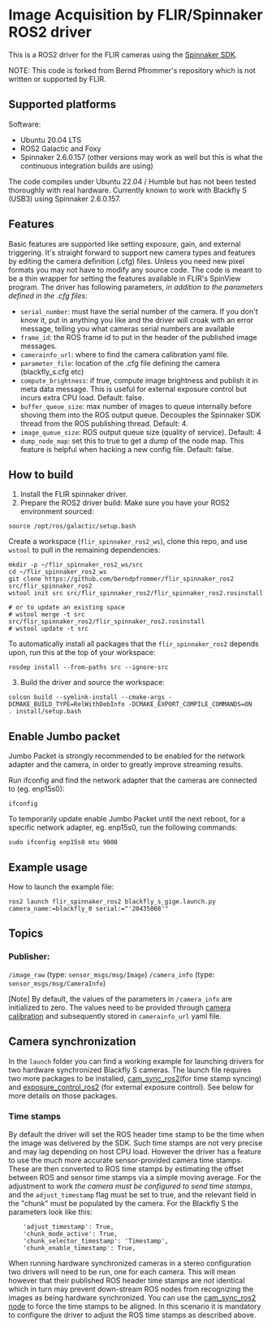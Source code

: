 # Image Acquisition by FLIR/Spinnaker ROS2 driver

This is a ROS2 driver for the FLIR cameras using the [Spinnaker SDK](https://www.flir.com/products/spinnaker-sdk/?vertical=machine+vision&segment=iis).

NOTE: This code is forked from Bernd Pfrommer's repository which is not written or supported by FLIR.

## Supported platforms

Software:

- Ubuntu 20.04 LTS
- ROS2 Galactic and Foxy
- Spinnaker 2.6.0.157 (other versions may work as well but this is what the continuous integration builds are using)

The code compiles under Ubuntu 22.04 / Humble but has not been tested thoroughly with real hardware. Currently known to work with Blackfly S (USB3) using Spinnaker 2.6.0.157.


## Features

Basic features are supported like setting exposure, gain, and external triggering. It's straight forward to support new camera types and features by editing the camera definition (.cfg) files. Unless you need new pixel formats you may not have to modify any source code. The code is meant to be a thin wrapper for setting the features available in FLIR's SpinView program. The driver has following parameters, *in addition to the parameters defined in the .cfg files*:

- ``serial_number``: must have the serial number of the camera. If you don't know it, put in anything you like and the driver will croak with an error message, telling you what cameras serial numbers are available
- ``frame_id``: the ROS frame id to put in the header of the published
  image messages.
- ``camerainfo_url``: where to find the camera calibration yaml file.
- ``parameter_file``: location of the .cfg file defining the camera
  (blackfly_s.cfg etc)
- ``compute_brightness``: if true, compute image brightness and
  publish it in meta data message. This is useful for external
  exposure control but incurs extra CPU load. Default: false.
- ``buffer_queue_size``: max number of images to queue internally
  before shoving them into the ROS output queue. Decouples the
  Spinnaker SDK thread from the ROS publishing thread. Default: 4.
- ``image_queue_size``: ROS output queue size (quality of
  service). Default: 4
- ``dump_node_map``: set this to true to get a dump of the node map. This
  feature is helpful when hacking a new config file. Default: false.
  

## How to build

1) Install the FLIR spinnaker driver.
2) Prepare the ROS2 driver build:
Make sure you have your ROS2 environment sourced:
```
source /opt/ros/galactic/setup.bash
```

Create a workspace (``flir_spinnaker_ros2_ws``), clone this repo, and use ``wstool``
to pull in the remaining dependencies:

```
mkdir -p ~/flir_spinnaker_ros2_ws/src
cd ~/flir_spinnaker_ros2_ws
git clone https://github.com/berndpfrommer/flir_spinnaker_ros2 src/flir_spinnaker_ros2
wstool init src src/flir_spinnaker_ros2/flir_spinnaker_ros2.rosinstall

# or to update an existing space
# wstool merge -t src src/flir_spinnaker_ros2/flir_spinnaker_ros2.rosinstall
# wstool update -t src
```

To automatically install all packages that the ``flir_spinnaker_ros2``
depends upon, run this at the top of your workspace:
```
rosdep install --from-paths src --ignore-src
```

3) Build the driver and source the workspace:
```
colcon build --symlink-install --cmake-args -DCMAKE_BUILD_TYPE=RelWithDebInfo -DCMAKE_EXPORT_COMPILE_COMMANDS=ON
. install/setup.bash
```

## Enable Jumbo packet 

Jumbo Packet is strongly recommended to be enabled for the network adapter and the camera, in order to greatly improve streaming results.

Run ifconfig and find the network adapter that the cameras are connected to (eg. enp15s0):
```
ifconfig
```
To temporarily update enable Jumbo Packet until the next reboot, for a specific network adapter, eg. enp15s0, run the following commands:
```
sudo ifconfig enp15s0 mtu 9000
```

## Example usage

How to launch the example file:
```
ros2 launch flir_spinnaker_ros2 blackfly_s_gige.launch.py camera_name:=blackfly_0 serial:="'20435008'"
```

## Topics

### Publisher:
`/image_raw` (type: `sensor_msgs/msg/Image`)
`/camera_info` (type: `sensor_msgs/msg/CameraInfo`)

[Note] By default, the values of the parameters in `/camera_info` are initialized to zero. The values need to be provided through [camera calibration](https://github.com/ros-perception/image_pipeline) and subsequently stored in `camerainfo_url` yaml file.

## Camera synchronization

In the ``launch`` folder you can find a working example for launching
drivers for two hardware synchronized Blackfly S cameras. The launch
file requires two more packages to be installed,
[cam_sync_ros2](https://github.com/berndpfrommer/cam_sync_ros2)(for
time stamp syncing) and
[exposure_control_ros2](https://github.com/berndpfrommer/exposure_control_ros2)
(for external exposure control). See below for more details on those packages.

### Time stamps

By default the driver will set the ROS header time stamp to be the
time when the image was delivered by the SDK. Such time stamps are not
very precise and may lag depending on host CPU load. However the
driver has a feature to use the much more accurate sensor-provided
camera time stamps. These are then converted to ROS time stamps by
estimating the offset between ROS and sensor time stamps via a simple
moving average. For the adjustment to work
*the camera must be configured to send time stamps*, and the
``adjust_timestamp`` flag must be set to true, and the relevant field
in the "chunk" must be populated by the camera. For the Blackfly S
the parameters look like this:

```
    'adjust_timestamp': True,
    'chunk_mode_active': True,
    'chunk_selector_timestamp': 'Timestamp',
    'chunk_enable_timestamp': True,
```

When running hardware synchronized cameras in a stereo configuration
two drivers will need to be run, one for each camera. This will mean
however that their published ROS header time stamps are *not*
identical which in turn may prevent down-stream ROS nodes from recognizing the
images as being hardware synchronized. You can use the
[cam_sync_ros2 node](https://github.com/berndpfrommer/cam_sync_ros2)
to force the time stamps to be aligned. In this scenario it is
mandatory to configure the driver to adjust the ROS time stamps as
described above.


